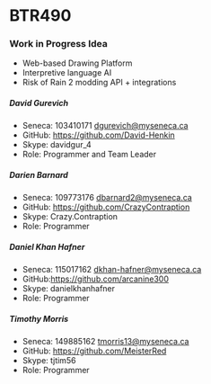 # BTR490
### Work in Progress Idea
* Web-based Drawing Platform
* Interpretive language AI
* Risk of Rain 2 modding API + integrations


##### David Gurevich
* Seneca: 103410171 <dgurevich@myseneca.ca>
* GitHub: https://github.com/David-Henkin
* Skype: davidgur_4
* Role: Programmer and Team Leader


##### Darien Barnard
* Seneca: 109773176 <dbarnard2@myseneca.ca>
* GitHub: https://github.com/CrazyContraption
* Skype: Crazy.Contraption
* Role: Programmer 


##### Daniel Khan Hafner
* Seneca: 115017162 <dkhan-hafner@myseneca.ca>
* GitHub:https://github.com/arcanine300
* Skype:  danielkhanhafner
* Role: Programmer


##### Timothy Morris
* Seneca: 149885162 <tmorris13@myseneca.ca> 
* GitHub:  https://github.com/MeisterRed
* Skype: tjtim56
* Role: Programmer
